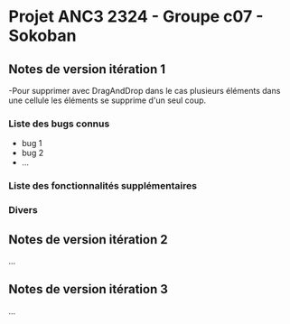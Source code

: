 # Projet ANC3 2324 - Groupe c07 - Sokoban

## Notes de version itération 1
-Pour supprimer  avec DragAndDrop dans le cas plusieurs éléments dans une cellule les éléments se supprime d'un seul coup. 

### Liste des bugs connus

* bug 1
* bug 2
* ...

### Liste des fonctionnalités supplémentaires

### Divers

## Notes de version itération 2

...

## Notes de version itération 3

...